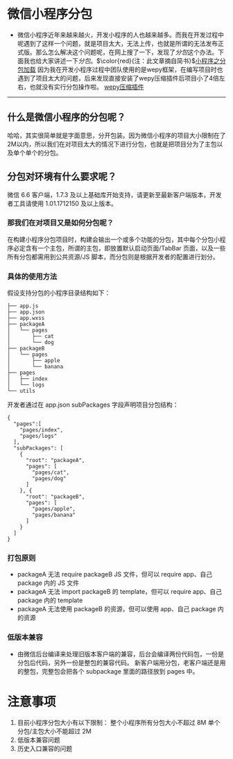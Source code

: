 # 微信小程序分包
- 微信小程序近年来越来越火，开发小程序的人也越来越多。而我在开发过程中呢遇到了这样一个问题，就是项目太大，无法上传，也就是所谓的无法发布正式版。那么怎么解决这个问题呢，在网上搜了一下，发现了*分包*这个办法。下面我也给大家讲述一下*分包*。$\color{red}{注：此文章摘自简书}$[小程序之分包加载](https://www.jianshu.com/p/aa21662f3b95)
因为我在开发小程序过程中团队使用的是wepy框架，在编写项目时也遇到了项目太大的问题，后来发现直接安装了wepy压缩插件后项目小了4倍左右，也就没有实行分包操作啦。
[wepy压缩插件](https://www.npmjs.com/package/wepy-plugin-uglifyjs)
---
## 什么是微信小程序的分包呢？
哈哈，其实很简单就是字面意思，分开包装。因为微信小程序的项目大小限制在了2M以内，所以我们在对项目太大的情况下进行分包，也就是把项目分为了主包以及单个单个的分包。
## 分包对环境有什么要求呢？
微信 6.6 客户端，1.7.3 及以上基础库开始支持，请更新至最新客户端版本，开发者工具请使用 1.01.1712150 及以上版本。
### 那我们在对项目又是如何分包呢？
在构建小程序分包项目时，构建会输出一个或多个功能的分包，其中每个分包小程序必定含有一个主包，所谓的主包，即放置默认启动页面/TabBar 页面，以及一些所有分包都需用到公共资源/JS 脚本，而分包则是根据开发者的配置进行划分。
### 具体的使用方法
假设支持分包的小程序目录结构如下：
```
├── app.js
├── app.json
├── app.wxss
├── packageA
│   └── pages
│       ├── cat
│       └── dog
├── packageB
│   └── pages
│       ├── apple
│       └── banana
├── pages
│   ├── index
│   └── logs
└── utils
```
开发者通过在 app.json subPackages 字段声明项目分包结构：
```
{
  "pages":[
    "pages/index",
    "pages/logs"
  ],
  "subPackages": [
    {
      "root": "packageA",
      "pages": [
        "pages/cat",
        "pages/dog"
      ]
    }, {
      "root": "packageB",
      "pages": [
        "pages/apple",
        "pages/banana"
      ]
    }
  ]
}
```
### 打包原则
- packageA 无法 require packageB JS 文件，但可以 require app、自己 package 内的 JS 文件
- packageA 无法 import packageB 的 template，但可以 require app、自己 package 内的 template
- packageA 无法使用 packageB 的资源，但可以使用 app、自己 package 内的资源
### 低版本兼容
- 由微信后台编译来处理旧版本客户端的兼容，后台会编译两份代码包，一份是分包后代码，另外一份是整包的兼容代码。 新客户端用分包，老客户端还是用的整包，完整包会把各个 subpackage 里面的路径放到 pages 中。
# 注意事项
1. 目前小程序分包大小有以下限制：
整个小程序所有分包大小不超过 8M
单个分包/主包大小不能超过 2M
2. 低版本兼容问题
3. 历史入口兼容的问题